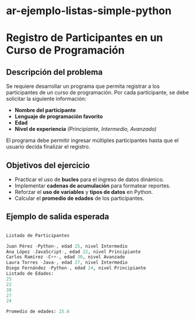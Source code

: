 # ar-ejemplo-listas-simple-python

# **Registro de Participantes en un Curso de Programación**

## **Descripción del problema**
Se requiere desarrollar un programa que permita registrar a los participantes de un curso de programación.
Por cada participante, se debe solicitar la siguiente información:

- **Nombre del participante**
- **Lenguaje de programación favorito**
- **Edad**
- **Nivel de experiencia** *(Principiante, Intermedio, Avanzado)*

El programa debe permitir ingresar múltiples participantes hasta que el usuario decida finalizar el registro.

## **Objetivos del ejercicio**
- Practicar el uso de **bucles** para el ingreso de datos dinámico.
- Implementar **cadenas de acumulación** para formatear reportes.
- Reforzar el **uso de variables** y **tipos de datos** en Python.
- Calcular el **promedio de edades** de los participantes.

## **Ejemplo de salida esperada**

``` python

Listado de Participantes

Juan Pérez -Python-, edad 25, nivel Intermedio
Ana López -JavaScript-, edad 22, nivel Principiante
Carlos Ramírez -C++-, edad 30, nivel Avanzado
Laura Torres -Java-, edad 27, nivel Intermedio
Diego Fernández -Python-, edad 24, nivel Principiante
Listado de Edades:
25
22
30
27
24

Promedio de edades: 25.6
```
